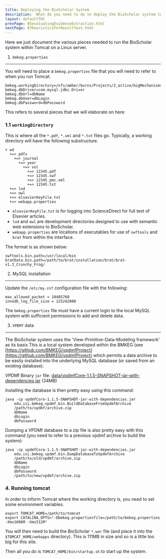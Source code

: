 ```yaml
---
title: Deploying the BioScholar System
description:  What do you need to do to deploy the BioScholar system to a server. 
layout: defaultTOC
prevPage: 05evaluatingEvidenceExtraction.html
nextPage: 07heuristicsForResultText.html
---
```


Here we just document the various pieces needed to run the BioScholar system within Tomcat on a Linux server.  

1. `bmkeg.properties` 
---

You will need to place a `bmkeg.properties` file that you will need to refer to when you run Tomcat.  

	bmkeg.workingDirectory=/nfs/amber/burns/Projects/2_active/bigMechanisms/workingDirectory/wd
	bmkeg.dbDriver=com.mysql.jdbc.Driver
	bmkeg.dbUrl=dbName
	bmkeg.dbUser=dbLogin
	bmkeg.dbPassword=dbPassword
	
This refers to several pieces that we will elaborate on here:

### 1.1 `workingDirectory`

This is where all the `*.pdf`, `*.xml` and `*.txt` files go. Typically, a working directory will have the following substructure.

	+ wd
	  +=> pdfs
	    +=> journal
	      +=> year
	        +=> vol
	          +=> 12345.pdf
	          +=> 12345.swf
	          +=> 12345_pmc.xml
	          +=> 12345.txt
	  +=> lod
	  +=> owl
	  +=> elsevierKeyFile.txt
	  +=> webapp.properties
		
* `elsevierKeyFile.txt` is for logging into ScienceDirect for full text of Elsevier articles.
* `lod` and `owl` are development directories designed to use with semantic web extensions to BioScholar.  
* `webapp.properties` are locations of executables for use of `swftools` and `brat` from within the interface. 

The format is as shown below: 

	swftools.bin.path=/usr/local/bin
	bratData.bin.path=/path/to/brat/installation/brat/brat-v1.3_Crunchy_Frog/

<!-- You will need a predefined wd tar archive -->
<!-- You will also need swftools installed on the system -->

2. MySQL installation
---

Update the `/etc/my.cnf` configuration file with the following:

	max_allowed_packet = 10485760
	innodb_log_file_size = 125242880
	
The `bmkeg.properties` file must have a current login to the local MySQL system with sufficient permissions to add and delete data.  

3. `VPDMf` data
---

The BioScholar system uses the 'View-Primitive-Data-Modeling framework' as its basis This is a local system developed within the BMKEG (see [https://github.com/BMKEG/vpdmfProject](https://github.com/BMKEG/vpdmfProject) which permits a data archive to be easily installed into the underlying MySQL database (or saved from an existing database). 

VPDMf Binary `jar` file: [data/vpdmfCore-1.1.5-SNAPSHOT-jar-with-dependencies.jar](data/vpdmfCore-1.1.5-SNAPSHOT-jar-with-dependencies.jar) (34MB)

Installing the database is then pretty easy using this command:

	java -cp vpdmfCore-1.1.5-SNAPSHOT-jar-with-dependencies.jar
	 	edu.isi.bmkeg.vpdmf.bin.BuildDatabaseFromVpdmfArchive
	 	/path/to/vpdmf/archive.zip
		dbName
		dbLogin
		dbPassword

<!-- You will need a predefined vpdmf data dump -->

Dumping a VPDMf database to a zip file is also pretty easy with this command (you need to refer to a previous vpdmf archive to build the system): 

	java -cp vpdmfCore-1.1.5-SNAPSHOT-jar-with-dependencies.jar
	 	edu.isi.bmkeg.vpdmf.bin.DumpDatabaseToVpdmfArchive
	 	/path/to/old/vpdmf/archive.zip
		dbName
		dbLogin
		dbPassword
	 	/path/to/new/vpdmf/archive.zip		

### 4. Running tomcat 

In order to inform Tomcat where the working directory is, you need to set some environment variables.

	export TOMCAT_HOME=/path/to/tomcat
	export CATALINA_OPTS="-Dbmkeg.propertiesfile=/path/to/bmkeg.properties -Xmx1096M -Xms512M"
	
You will then need to build the BioScholar `*.war` file (and place it into the `$TOMCAT_HOME/webapps` directory). This is 111MB in size and so is a little too big for this site. 
	
Then all you do is `TOMCAT_HOME/bin/startup.sh` to start up the system. 
